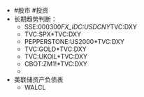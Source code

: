 - #股市 #投资
- 长期趋势判断：
	- SSE:000300*FX_IDC:USDCNY*TVC:DXY
	- TVC:SPX*TVC:DXY
	- PEPPERSTONE:US2000*TVC:DXY
	- TVC:GOLD*TVC:DXY
	- TVC:UKOIL*TVC:DXY
	- CBOT:ZM1!*TVC:DXY
	-
- 美联储资产负债表
	- WALCL
